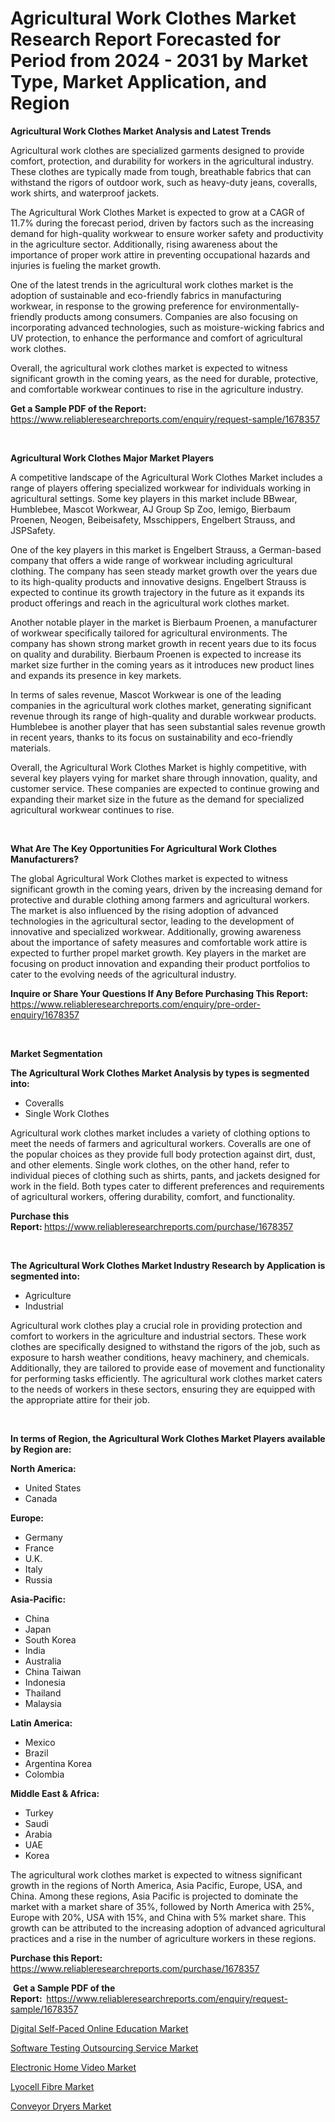 <p><h1>Agricultural Work Clothes Market Research Report Forecasted for Period from 2024 -  2031 by Market Type, Market Application, and Region</h1></p><p><strong>Agricultural Work Clothes Market Analysis and Latest Trends</strong></p>
<p><p>Agricultural work clothes are specialized garments designed to provide comfort, protection, and durability for workers in the agricultural industry. These clothes are typically made from tough, breathable fabrics that can withstand the rigors of outdoor work, such as heavy-duty jeans, coveralls, work shirts, and waterproof jackets.</p><p>The Agricultural Work Clothes Market is expected to grow at a CAGR of 11.7% during the forecast period, driven by factors such as the increasing demand for high-quality workwear to ensure worker safety and productivity in the agriculture sector. Additionally, rising awareness about the importance of proper work attire in preventing occupational hazards and injuries is fueling the market growth.</p><p>One of the latest trends in the agricultural work clothes market is the adoption of sustainable and eco-friendly fabrics in manufacturing workwear, in response to the growing preference for environmentally-friendly products among consumers. Companies are also focusing on incorporating advanced technologies, such as moisture-wicking fabrics and UV protection, to enhance the performance and comfort of agricultural work clothes.</p><p>Overall, the agricultural work clothes market is expected to witness significant growth in the coming years, as the need for durable, protective, and comfortable workwear continues to rise in the agriculture industry.</p></p>
<p><strong>Get a Sample PDF of the Report:&nbsp;</strong> <a href="https://www.reliableresearchreports.com/enquiry/request-sample/1678357">https://www.reliableresearchreports.com/enquiry/request-sample/1678357</a></p>
<p>&nbsp;</p>
<p><strong>Agricultural Work Clothes Major Market Players</strong></p>
<p><p>A competitive landscape of the Agricultural Work Clothes Market includes a range of players offering specialized workwear for individuals working in agricultural settings. Some key players in this market include BBwear, Humblebee, Mascot Workwear, AJ Group Sp Zoo, Iemigo, Bierbaum Proenen, Neogen, Beibeisafety, Msschippers, Engelbert Strauss, and JSPSafety.</p><p>One of the key players in this market is Engelbert Strauss, a German-based company that offers a wide range of workwear including agricultural clothing. The company has seen steady market growth over the years due to its high-quality products and innovative designs. Engelbert Strauss is expected to continue its growth trajectory in the future as it expands its product offerings and reach in the agricultural work clothes market.</p><p>Another notable player in the market is Bierbaum Proenen, a manufacturer of workwear specifically tailored for agricultural environments. The company has shown strong market growth in recent years due to its focus on quality and durability. Bierbaum Proenen is expected to increase its market size further in the coming years as it introduces new product lines and expands its presence in key markets.</p><p>In terms of sales revenue, Mascot Workwear is one of the leading companies in the agricultural work clothes market, generating significant revenue through its range of high-quality and durable workwear products. Humblebee is another player that has seen substantial sales revenue growth in recent years, thanks to its focus on sustainability and eco-friendly materials.</p><p>Overall, the Agricultural Work Clothes Market is highly competitive, with several key players vying for market share through innovation, quality, and customer service. These companies are expected to continue growing and expanding their market size in the future as the demand for specialized agricultural workwear continues to rise.</p></p>
<p>&nbsp;</p>
<p><strong>What Are The Key Opportunities For Agricultural Work Clothes Manufacturers?</strong></p>
<p><p>The global Agricultural Work Clothes market is expected to witness significant growth in the coming years, driven by the increasing demand for protective and durable clothing among farmers and agricultural workers. The market is also influenced by the rising adoption of advanced technologies in the agricultural sector, leading to the development of innovative and specialized workwear. Additionally, growing awareness about the importance of safety measures and comfortable work attire is expected to further propel market growth. Key players in the market are focusing on product innovation and expanding their product portfolios to cater to the evolving needs of the agricultural industry.</p></p>
<p><strong>Inquire or Share Your Questions If Any Before Purchasing This Report:</strong> <a href="https://www.reliableresearchreports.com/enquiry/pre-order-enquiry/1678357">https://www.reliableresearchreports.com/enquiry/pre-order-enquiry/1678357</a></p>
<p>&nbsp;</p>
<p><strong>Market Segmentation</strong></p>
<p><strong>The Agricultural Work Clothes Market Analysis by types is segmented into:</strong></p>
<p><ul><li>Coveralls</li><li>Single Work Clothes</li></ul></p>
<p><p>Agricultural work clothes market includes a variety of clothing options to meet the needs of farmers and agricultural workers. Coveralls are one of the popular choices as they provide full body protection against dirt, dust, and other elements. Single work clothes, on the other hand, refer to individual pieces of clothing such as shirts, pants, and jackets designed for work in the field. Both types cater to different preferences and requirements of agricultural workers, offering durability, comfort, and functionality.</p></p>
<p><strong>Purchase this Report:&nbsp;</strong><a href="https://www.reliableresearchreports.com/purchase/1678357">https://www.reliableresearchreports.com/purchase/1678357</a></p>
<p>&nbsp;</p>
<p><strong>The Agricultural Work Clothes Market Industry Research by Application is segmented into:</strong></p>
<p><ul><li>Agriculture</li><li>Industrial</li></ul></p>
<p><p>Agricultural work clothes play a crucial role in providing protection and comfort to workers in the agriculture and industrial sectors. These work clothes are specifically designed to withstand the rigors of the job, such as exposure to harsh weather conditions, heavy machinery, and chemicals. Additionally, they are tailored to provide ease of movement and functionality for performing tasks efficiently. The agricultural work clothes market caters to the needs of workers in these sectors, ensuring they are equipped with the appropriate attire for their job.</p></p>
<p>&nbsp;</p>
<p><strong>In terms of Region, the Agricultural Work Clothes Market Players available by Region are:</strong></p>
<p>
    <p> <strong> North America: </strong>
        <ul>
            <li>United States</li>
            <li>Canada</li>
        </ul>
        </p> 
    <p> <strong> Europe: </strong>
        <ul>
            <li>Germany</li>
            <li>France</li>
            <li>U.K.</li>
            <li>Italy</li>
            <li>Russia</li>
        </ul>
        </p> 
    <p> <strong> Asia-Pacific: </strong>
        <ul>
            <li>China</li>
            <li>Japan</li>
            <li>South Korea</li>
            <li>India</li>
            <li>Australia</li>
            <li>China Taiwan</li>
            <li>Indonesia</li>
            <li>Thailand</li>
            <li>Malaysia</li>
        </ul>
        </p> 
    <p> <strong> Latin America: </strong>
        <ul>
            <li>Mexico</li>
            <li>Brazil</li>
            <li>Argentina Korea</li>
            <li>Colombia</li>
        </ul>
        </p> 
    <p> <strong> Middle East & Africa: </strong>
        <ul>
            <li>Turkey</li>
            <li>Saudi</li>
            <li>Arabia</li>
            <li>UAE</li>
            <li>Korea</li>
        </ul>
    </p>
    </p>
<p><p>The agricultural work clothes market is expected to witness significant growth in the regions of North America, Asia Pacific, Europe, USA, and China. Among these regions, Asia Pacific is projected to dominate the market with a market share of 35%, followed by North America with 25%, Europe with 20%, USA with 15%, and China with 5% market share. This growth can be attributed to the increasing adoption of advanced agricultural practices and a rise in the number of agriculture workers in these regions.</p></p>
<p><strong>Purchase this Report: </strong><a href="https://www.reliableresearchreports.com/purchase/1678357">https://www.reliableresearchreports.com/purchase/1678357</a></p>
<p>&nbsp;<strong>Get a Sample PDF of the Report:&nbsp;&nbsp;</strong><a href="https://www.reliableresearchreports.com/enquiry/request-sample/1678357">https://www.reliableresearchreports.com/enquiry/request-sample/1678357</a></p>
<p><strong></strong></p>
<p><p><a href="https://issuu.com/reportprime-2/docs/digital-self-paced-online-education-market-size-20">Digital Self-Paced Online Education Market</a></p><p><a href="https://medium.com/@laurenhunter26/software-testing-outsourcing-service-market-trends-forecast-and-competitive-analysis-to-2031-2a9e0722f12f">Software Testing Outsourcing Service Market</a></p><p><a href="https://github.com/Chiragrp22/Market-Research-Report-List-3/blob/main/electronic-home-video-market.md">Electronic Home Video Market</a></p><p><a href="https://issuu.com/reportprime-2/docs/lyocell-fibre-market-size-2030.pptx">Lyocell Fibre Market</a></p><p><a href="https://github.com/lababdou/Market-Research-Report-List-2/blob/main/conveyor-dryers-market.md">Conveyor Dryers Market</a></p></p>